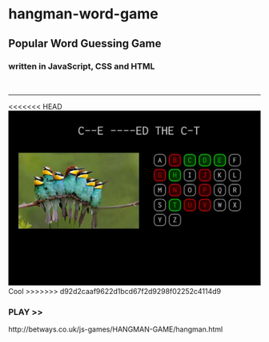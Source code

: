 # hangman-word-game

<h2>Popular Word Guessing Game</h2>
<h3>written in <strong>JavaScript, CSS and HTML</strong> <br/>
</h3>
<br>
<hr>
<<<<<<< HEAD

<img src="img/screen1.png">
Cool
>>>>>>> d92d2caaf9622d1bcd67f2d9298f02252c4114d9
<br> <h3>PLAY >> </h3>  http://betways.co.uk/js-games/HANGMAN-GAME/hangman.html
